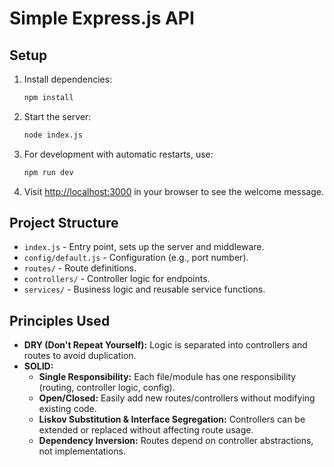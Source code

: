# Simple Express.js API

## Setup

1. Install dependencies:
   ```bash
   npm install
   ```

2. Start the server:
   ```bash
   node index.js
   ```

3. For development with automatic restarts, use:
   ```bash
   npm run dev
   ```

4. Visit [http://localhost:3000](http://localhost:3000) in your browser to see the welcome message. 

## Project Structure

- `index.js` - Entry point, sets up the server and middleware.
- `config/default.js` - Configuration (e.g., port number).
- `routes/` - Route definitions.
- `controllers/` - Controller logic for endpoints.
- `services/` - Business logic and reusable service functions.

## Principles Used

- **DRY (Don't Repeat Yourself):** Logic is separated into controllers and routes to avoid duplication.
- **SOLID:**
  - **Single Responsibility:** Each file/module has one responsibility (routing, controller logic, config).
  - **Open/Closed:** Easily add new routes/controllers without modifying existing code.
  - **Liskov Substitution & Interface Segregation:** Controllers can be extended or replaced without affecting route usage.
  - **Dependency Inversion:** Routes depend on controller abstractions, not implementations. 